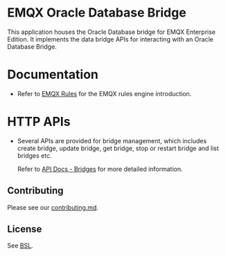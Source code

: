 # EMQX Oracle Database Bridge

This application houses the Oracle Database bridge for EMQX Enterprise Edition.
It implements the data bridge APIs for interacting with an Oracle Database Bridge.


# Documentation

- Refer to [EMQX Rules](https://docs.emqx.com/en/enterprise/v5.0/data-integration/rules.html)
  for the EMQX rules engine introduction.


# HTTP APIs

- Several APIs are provided for bridge management, which includes create bridge,
  update bridge, get bridge, stop or restart bridge and list bridges etc.

  Refer to [API Docs - Bridges](https://docs.emqx.com/en/enterprise/v5.0/admin/api-docs.html#tag/Bridges) for more detailed information.


## Contributing

Please see our [contributing.md](../../CONTRIBUTING.md).


## License

See [BSL](./BSL.txt).
